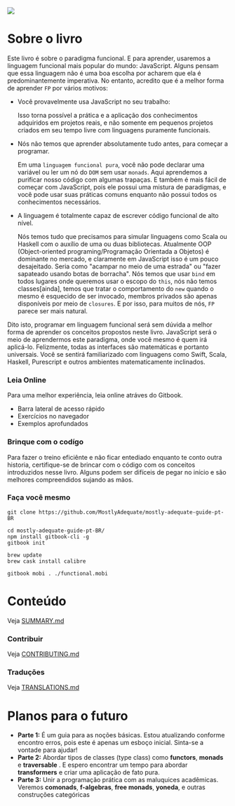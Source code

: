 <img src="images/cover.png"/>

# Sobre o livro


Este livro é sobre o paradigma funcional. E para aprender, usaremos a linguagem funcional mais popular do mundo: JavaScript. Alguns pensam que essa linguagem não é uma boa escolha por acharem que ela é predominantemente imperativa. No entanto, acredito que é a melhor forma de aprender ``FP`` por vários motivos:

 * Você provavelmente usa JavaScript no seu trabalho:

    Isso torna possível a prática e a aplicação dos conhecimentos adquiridos em projetos reais, e não somente em pequenos projetos criados em seu tempo livre com linguagens puramente funcionais.

 * Nós não temos que aprender absolutamente tudo antes, para começar a programar.

    Em uma ``linguagem funcional pura``, você não pode declarar uma variável ou ler um nó do ``DOM`` sem usar ``monads``. Aqui aprendemos a purificar nosso código com algumas trapaças. E também é mais fácil de começar com JavaScript, pois ele possui uma mistura de paradigmas, e você pode usar suas práticas comuns enquanto não possui todos os conhecimentos necessários.

 * A linguagem é totalmente capaz de escrever código funcional de alto nível.

    Nós temos tudo que precisamos para simular linguagens como Scala ou Haskell com o auxílio de uma ou duas bibliotecas. Atualmente OOP (Object-oriented programing/Programação Orientada a Objetos) é dominante no mercado, e claramente em JavaScript isso é um pouco desajeitado. Seria como "acampar no meio de uma estrada" ou "fazer sapateado usando botas de borracha". Nós temos que usar ``bind`` em todos lugares onde queremos usar o escopo do ``this``, nós não temos classes[ainda], temos que tratar o comportamento do ``new`` quando o mesmo é esquecido de ser invocado, membros privados são apenas disponíveis por meio de ``closures``. E por isso, para muitos de nós, ``FP`` parece ser mais natural.

Dito isto, programar em linguagem funcional será sem dúvida a melhor forma de aprender os conceitos propostos neste livro. JavaScript será o meio de aprendermos este paradigma, onde você mesmo é quem irá aplicá-lo. Felizmente, todas as interfaces são matemáticas e portanto universais. Você se sentirá familiarizado com linguagens como Swift, Scala, Haskell, Purescript e outros ambientes matematicamente inclinados.

### Leia Online

Para uma melhor experiência, leia online atráves do Gitbook.

* Barra lateral de acesso rápido
* Exercícios no navegador
* Exemplos aprofundados

### Brinque com o codígo

Para fazer o treino eficiênte e não ficar entediado enquanto te conto outra historia, certifique-se de brincar com o código com os conceitos introduzidos nesse livro. Alguns podem ser difíceis de pegar no início e são melhores compreendidos sujando as mãos.

### Faça você mesmo

```
git clone https://github.com/MostlyAdequate/mostly-adequate-guide-pt-BR

cd mostly-adequate-guide-pt-BR/
npm install gitbook-cli -g
gitbook init

brew update
brew cask install calibre

gitbook mobi . ./functional.mobi
```

# Conteúdo

Veja [SUMMARY.md](SUMMARY.md)

### Contribuir

Veja [CONTRIBUTING.md](CONTRIBUTING-pt-BR.md)

### Traduções

Veja [TRANSLATIONS.md](TRANSLATIONS-pt-BR.md)


# Planos para o futuro

* **Parte 1:** É um guia para as noções básicas. Estou atualizando conforme encontro erros, pois este é apenas um esboço inicial. Sinta-se a vontade para ajudar!
* **Parte 2:** Abordar tipos de classes (type class) como **functors**, **monads** e **traversable**
. E espero encontrar um tempo para abordar **transformers** e criar uma aplicação de fato pura.
* **Parte 3:** Unir a programação prática com as maluquices acadêmicas. Veremos **comonads**, **f-algebras**, **free monads**, **yoneda**, e outras construções categóricas
